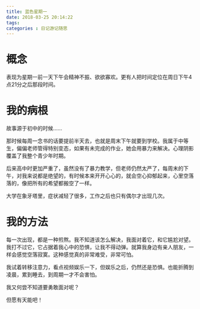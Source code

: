 ```yaml
---
title: 蓝色星期一
date: 2018-03-25 20:14:22
tags:
categories : 日记游记随思
---
```


# 概念

表现为星期一前一天下午会精神不振、欲欲寡欢。更有人把时间定位在周日下午4点21分之后那段时间。

# 我的病根

故事源于初中的时候……

那时候每周一念书的话要提前半天去，也就是周末下午就要到学校。我属于中等生，偏偏老师管得特别变态，如果有未完成的作业，她会用暴力来解决。心理阴影覆盖了我整个青少年时期。

后来高中时更加严重了，虽然没有了暴力教学，但老师仍然太严了，每周末的下午，对我来说都是绝望的，有时候本来开开心心的，就会空心抑郁起来，心里空落落的，像把所有的希望都搬空了一样。

大学在象牙塔里，症状减轻了很多，工作之后也只有偶尔才出现几次。

# 我的方法

每一次出现，都是一种煎熬。我不知道该怎么解决，我面对着它，和它尴尬对望。我打不过它，它占据着我心中的恐惧，让我不得动弹。就算我身边有亲人朋友，一样会感觉空落寂寞。这种感觉真的非常难受，非常可怕。

我试着转移注意力，看点视频娱乐一下，但娱乐之后，仍然还是恐惧。也能折腾到凌晨，累到睡去，到周期一才不会害怕。

我又何尝不知道要勇敢面对呢？

但愿有天能吧！